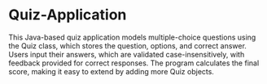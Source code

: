 # Quiz-Application
This Java-based quiz application models multiple-choice questions using the Quiz class, which stores the question, options, and correct answer. Users input their answers, which are validated case-insensitively, with feedback provided for correct responses. The program calculates the final score, making it easy to extend by adding more Quiz objects.
